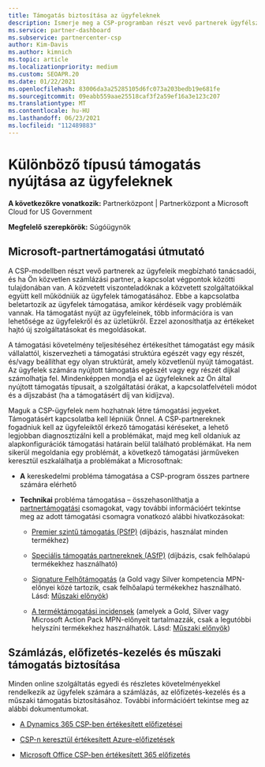 ```yaml
---
title: Támogatás biztosítása az ügyfeleknek
description: Ismerje meg a CSP-programban részt vevő partnerek ügyfélszolgálati feladatait. A számlázás, az előfizetés-kezelés és a technikai problémák támogatását fedi le.
ms.service: partner-dashboard
ms.subservice: partnercenter-csp
author: Kim-Davis
ms.author: kimnich
ms.topic: article
ms.localizationpriority: medium
ms.custom: SEOAPR.20
ms.date: 01/22/2021
ms.openlocfilehash: 83006da3a25285105d6fc073a203bedb19e681fe
ms.sourcegitcommit: 09eabb559aae25518caf3f2a59ef16a3e123c207
ms.translationtype: MT
ms.contentlocale: hu-HU
ms.lasthandoff: 06/23/2021
ms.locfileid: "112489883"
---
```

# <a name="providing-different-types-of-support-to-your-customers"></a>Különböző típusú támogatás nyújtása az ügyfeleknek

**A következőkre vonatkozik:** Partnerközpont | Partnerközpont a Microsoft Cloud for US Government

**Megfelelő szerepkörök:** Súgóügynök

## <a name="microsoft-partner-support-guidance"></a>Microsoft-partnertámogatási útmutató

A CSP-modellben részt vevő partnerek az ügyfeleik megbízható tanácsadói, és ha Ön közvetlen számlázási partner, a kapcsolat végpontok közötti tulajdonában van. A közvetett viszonteladóknak a közvetett szolgáltatóikkal együtt kell működniük az ügyfelek támogatásához. Ebbe a kapcsolatba beletartozik az ügyfelek támogatása, amikor kérdéseik vagy problémáik vannak. Ha támogatást nyújt az ügyfeleinek, több információra is van lehetősége az ügyfelekről és az üzletükről. Ezzel azonosíthatja az értékeket hajtó új szolgáltatásokat és megoldásokat.

A támogatási követelmény teljesítéséhez értékesíthet támogatást egy másik vállalattól, kiszervezheti a támogatási struktúra egészét vagy egy részét, és/vagy beállíthat egy olyan struktúrát, amely közvetlenül nyújt támogatást. Az ügyfelek számára nyújtott támogatás egészét vagy egy részét díjkal számolhatja fel. Mindenképpen mondja el az ügyfeleknek az Ön által nyújtott támogatás típusait, a szolgáltatási órákat, a kapcsolatfelvételi módot és a díjszabást (ha a támogatásért díj van kidíjzva).

Maguk a CSP-ügyfelek nem hozhatnak létre támogatási jegyeket. Támogatásért kapcsolatba kell lépniük Önnel. A CSP-partnereknek fogadniuk kell az ügyfeleiktől érkező támogatási kéréseket, a lehető legjobban diagnosztizálni kell a problémákat, majd meg kell oldaniuk az alapkonfigurációk támogatási határain belül található problémákat. Ha nem sikerül megoldania egy problémát, a következő támogatási járműveken keresztül eszkalálhatja a problémákat a Microsoftnak:

- **A** kereskedelmi probléma támogatása a CSP-program összes partnere számára elérhető

- **Technikai** probléma támogatása – összehasonlíthatja a [partnertámogatási](https://partner.microsoft.com/support/partnersupport) csomagokat, vagy további információért tekintse meg az adott támogatási csomagra vonatkozó alábbi hivatkozásokat:

  - [Premier szintű támogatás (PSfP)](https://partner.microsoft.com/support/microsoft-services-premier-support) (díjbázis, használat minden termékhez)

  - [Speciális támogatás partnereknek (ASfP)](https://partner.microsoft.com/support/advanced-cloud-support) (díjbázis, csak felhőalapú termékekhez használható)

  - [Signature Felhőtámogatás](manage-your-partner-network-benefits.md) (a Gold vagy Silver kompetencia MPN-előnyei közé tartozik, csak felhőalapú termékekhez használható. Lásd: [Műszaki előnyök](mpn-benefits-technical-support.md))

  - [A terméktámogatási incidensek](manage-your-partner-network-benefits.md) (amelyek a Gold, Silver vagy Microsoft Action Pack MPN-előnyeit tartalmazzák, csak a legutóbbi helyszíni termékekhez használhatók. Lásd: [Műszaki előnyök](mpn-benefits-technical-support.md))

## <a name="providing-billing-subscription-management-and-technical-support"></a>Számlázás, előfizetés-kezelés és műszaki támogatás biztosítása 

Minden online szolgáltatás egyedi és részletes követelményekkel rendelkezik az ügyfelek számára a számlázás, az előfizetés-kezelés és a műszaki támogatás biztosításához. További információért tekintse meg az alábbi dokumentumokat.

- [A Dynamics 365 CSP-ben értékesített előfizetései](https://www.microsoftpartnercommunity.com/t5/CSP/Microsoft-Partner-Support-Guidance/m-p/5262#M30)

- [CSP-n keresztül értékesített Azure-előfizetések](https://www.microsoftpartnercommunity.com/t5/CSP/Microsoft-Partner-Support-Guidance/m-p/5263#M31)

- [Microsoft Office CSP-ben értékesített 365 előfizetés](https://www.microsoftpartnercommunity.com/t5/CSP/Microsoft-Partner-Support-Guidance/m-p/5264#M32)
